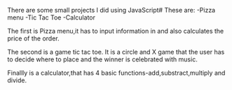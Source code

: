 There are some small projects I did using JavaScript#
These are:
-Pizza menu
-Tic Tac Toe
-Calculator

The first is Pizza menu,it has to input information in and also calculates the price of the order.

The second is a game tic tac toe. It is a circle and X game that the user has to decide where to place and
the winner is celebrated with music.

Finallly is a calculator,that has 4 basic functions-add,substract,multiply and divide.
